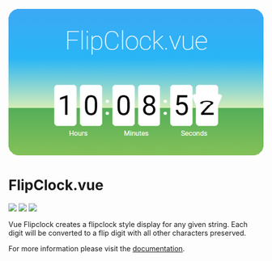 ![flip-clock](/images/preview.png)

# FlipClock.vue

[![](https://chips.james-coyle.now.sh/npm/version/@jamescoyle/flip-clock)](https://www.npmjs.com/package/@jamescoyle/flip-clock)
[![](https://chips.james-coyle.now.sh/npm/downloads/@jamescoyle/flip-clock)](https://www.npmjs.com/package/@jamescoyle/flip-clock)
[![](https://chips.james-coyle.now.sh/custom/Documentation/flip-clock)](https://flip-clock.james-coyle.com/)

Vue Flipclock creates a flipclock style display for any given string. Each digit will be converted to a flip digit with all other characters preserved.

For more information please visit the [documentation](https://flip-clock.james-coyle.com/).
